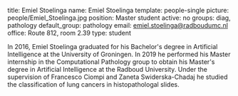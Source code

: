 title: Emiel Stoelinga
name: Emiel Stoelinga
template: people-single
picture: people/Emiel_Stoelinga.jpg
position: Master student
active: no
groups: diag, pathology
default_group: pathology
email: emiel.stoelinga@radboudumc.nl
office: Route 812, room 2.39
type: student

In 2016, Emiel Stoelinga graduated for his Bachelor's degree in Artificial Intelligence at the University of Groningen. In 2019 he performed his Master internship in the Computational Pathology group to obtain his Master's degree in Artificial Intelligence at the Radboud University. Under the supervision of Francesco Ciompi and Zaneta Swiderska-Chadaj he studied the classification of lung cancers in histopathologal slides.

